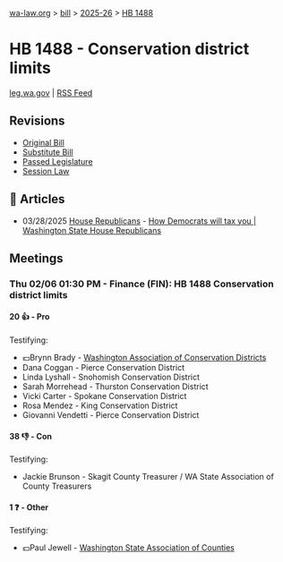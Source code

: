 [wa-law.org](/) > [bill](/bill/) > [2025-26](/bill/2025-26/) > [HB 1488](/bill/2025-26/hb/1488/)

# HB 1488 - Conservation district limits
[leg.wa.gov](https://app.leg.wa.gov/billsummary?BillNumber=1488&Year=2025&Initiative=false) | [RSS Feed](./rss.xml)

## Revisions
* [Original Bill](1/)
* [Substitute Bill](S/)
* [Passed Legislature](S.PL/)
* [Session Law](S.SL/)

## 📰 Articles
* 03/28/2025 [House Republicans](/org/house_republicans/) - [How Democrats will tax you | Washington State House Republicans](https://houserepublicans.wa.gov/how-democrats-will-tax-you/#:~:text=House%20Bill%201488%20|%20Another%20property%20tax%20increase)

## Meetings
### Thu 02/06 01:30 PM - Finance (FIN): HB 1488 Conservation district limits
#### 20 👍 - Pro
Testifying:
* 💵Brynn Brady - [Washington Association of Conservation Districts](/org/washington_association_of_conservation_districts/)
* Dana Coggan - Pierce Conservation District
* Linda Lyshall - Snohomish Conservation District
* Sarah Morrehead - Thurston Conservation District
* Vicki Carter - Spokane Conservation District
* Rosa Mendez - King Conservation District
* Giovanni Vendetti - Pierce Conservation District

#### 38 👎 - Con
Testifying:
* Jackie Brunson - Skagit County Treasurer / WA State Association of County Treasurers

#### 1 ❓ - Other
Testifying:
* 💵Paul Jewell - [Washington State Association of Counties](/org/washington_state_association_of_counties/)
